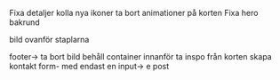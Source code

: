 Fixa detaljer
kolla nya ikoner
ta bort animationer på korten
Fixa hero bakrund

bild ovanför staplarna

footer-> ta bort bild
behåll container innanför
ta inspo från korten
skapa kontakt form- med endast en input-> e post
